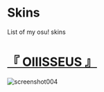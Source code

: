 # Skins

List of my osu! skins

# [『 OIIISSEUS 』](https://drive.google.com/file/d/15aLEFhKR74JUeNHIvZXTohpL8ATBK75c/view?usp=sharing)
![screenshot004](https://user-images.githubusercontent.com/89492089/221333221-389cb835-337a-4fd5-ad05-473bdc0e16fc.jpg)
